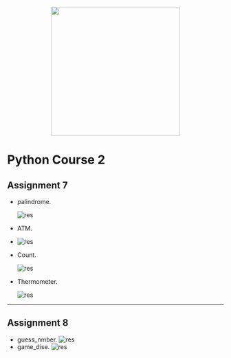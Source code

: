 <!-- ![res]() -->
  <p align="center"><a href="https://www.python.org/" target="_blank"><img src="https://www.python.org/static/img/python-logo@2x.png" width="300"></a></p>

  
# Python Course 2
## Assignment 7
- palindrome.

    ![res](https://github.com/MohamadNematizadeh/pythonon_course2/blob/main/Assignment%207/output/palindrome.png?raw=true)
  
- ATM.
- 
    ![res](https://github.com/MohamadNematizadeh/pythonon_course2/blob/main/Assignment%207/output/Atm.png?raw=true)
  
- Count.

    ![res](https://github.com/MohamadNematizadeh/pythonon_course2/blob/main/Assignment%207/output/Count.png?raw=true)
- Thermometer.

    ![res](https://github.com/MohamadNematizadeh/pythonon_course2/blob/main/Assignment%207/output/Thermometer.png?raw=true) 
 ---
## Assignment 8
- guess_nmber.
    ![res](https://github.com/MohamadNematizadeh/pythonon_course2/blob/main/Assignment%208/output/guess_nmber.png?raw=true)
- game_dise.
    ![res](https://github.com/MohamadNematizadeh/pythonon_course2/blob/main/Assignment%208/output/game_dise.png?raw=true) 
